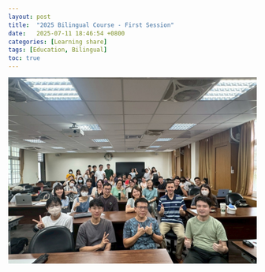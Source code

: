 ```yaml
---
layout: post
title:  "2025 Bilingual Course - First Session"
date:   2025-07-11 18:46:54 +0800
categories: [Learning share]
tags: [Education, Bilingual]
toc: true
---
```


![2025 Bilingual Course - First Session](/assets/img/bilingualicon/KH-bilingual-2025-1st.jpg)
